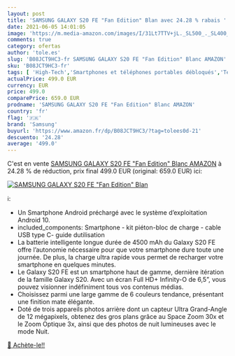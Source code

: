 ```yaml
---
layout: post
title: 'SAMSUNG GALAXY S20 FE "Fan Edition" Blan avec 24.28 % rabais '
date: 2021-06-05 14:01:05
image: 'https://m.media-amazon.com/images/I/31Lt7TTV+jL._SL500_._SL400_.jpg'
comments: true
category: ofertas
author: 'tole.es'
slug: 'B08JCT9HC3-fr SAMSUNG GALAXY S20 FE "Fan Edition" Blanc AMAZON'
sku: 'B08JCT9HC3-fr'
tags: [ 'High-Tech','Smartphones et téléphones portables débloqués','Téléphones portables et accessoires','samsung', ]
actualPrice: 499.0 EUR
currency: EUR
price: 499.0
comparePrice: 659.0 EUR
prodname: 'SAMSUNG GALAXY S20 FE "Fan Edition" Blanc AMAZON'
country: 'fr'
flag: '🇫🇷'
brand: 'Samsung'
buyurl: 'https://www.amazon.fr/dp/B08JCT9HC3/?tag=tolees0d-21'
descuento: '24.28'
average: '499.0'
---
```


C'est en vente [SAMSUNG GALAXY S20 FE "Fan Edition" Blanc AMAZON](https://www.amazon.fr/dp/B08JCT9HC3/?tag=tolees0d-21)  à  24.28 % de réduction, prix final  499.0 EUR (original: 659.0 EUR) ici:

[![SAMSUNG GALAXY S20 FE "Fan Edition" Blan](https://m.media-amazon.com/images/I/31Lt7TTV+jL._SL500_._SL400_.jpg)](https://www.amazon.fr/dp/B08JCT9HC3/?tag=tolees0d-21)

ℹ️:

- Un Smartphone Android préchargé avec le système d’exploitation Android 10.
- included_components: Smartphone - kit piéton-bloc de charge - cable USB type C- guide dutilisation
- La batterie intelligente longue durée de 4500 mAh du Galaxy S20 FE offre l’autonomie nécessaire pour que votre smartphone dure toute une journée. De plus, la charge ultra rapide vous permet de recharger votre smartphone en quelques minutes.
- Le Galaxy S20 FE est un smartphone haut de gamme, dernière itération de la famille Galaxy S20. Avec un écran Full HD+ Infinity-O de 6,5”, vous pouvez visionner indéfiniment tous vos contenus médias.
- Choisissez parmi une large gamme de 6 couleurs tendance, présentant une finition mate élégante.
- Doté de trois appareils photos arrière dont un capteur Ultra Grand-Angle de 12 mégapixels, obtenez des gros plans grâce au Space Zoom 30x et le Zoom Optique 3x, ainsi que des photos de nuit lumineuses avec le mode Nuit.

[🛒 Achète-le!!](https://www.amazon.fr/dp/B08JCT9HC3/?tag=tolees0d-21)

